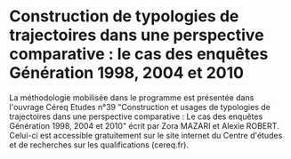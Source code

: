 # Construction de typologies de trajectoires dans une perspective comparative : le cas des enquêtes Génération 1998, 2004 et 2010

La méthodologie mobilisée dans le programme est présentée dans l'ouvrage Céreq Etudes n°39 "Construction et usages de typologies de trajectoires dans une perspective comparative : Le cas des enquêtes Génération 1998, 2004 et 2010" écrit par Zora MAZARI et Alexie ROBERT. Celui-ci est accessible gratuitement sur le site internet du Centre d'études et de recherches sur les qualifications (cereq.fr).
